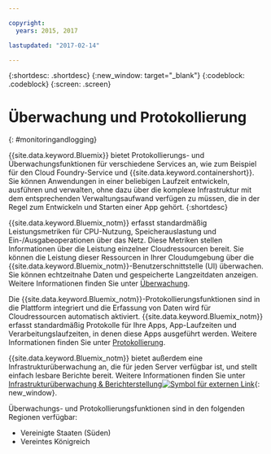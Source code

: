 ```yaml
---

copyright:
  years: 2015, 2017

lastupdated: "2017-02-14"

---
```



{:shortdesc: .shortdesc}
{:new_window: target="_blank"}
{:codeblock: .codeblock}
{:screen: .screen}

# Überwachung und Protokollierung
{: #monitoringandlogging}

{{site.data.keyword.Bluemix}} bietet Protokollierungs- und Überwachungsfunktionen für verschiedene Services an, wie zum Beispiel für den Cloud Foundry-Service und {{site.data.keyword.containershort}}. Sie können Anwendungen in einer beliebigen Laufzeit entwickeln, ausführen und verwalten, ohne dazu über die komplexe Infrastruktur mit dem entsprechenden Verwaltungsaufwand verfügen zu müssen, die in der Regel zum Entwickeln und Starten einer App gehört.
{:shortdesc}

{{site.data.keyword.Bluemix_notm}} erfasst standardmäßig Leistungsmetriken für CPU-Nutzung, Speicherauslastung und Ein-/Ausgabeoperationen über das Netz. Diese Metriken stellen Informationen über die Leistung einzelner Cloudressourcen bereit. Sie können die Leistung dieser Ressourcen in Ihrer Cloudumgebung über die {{site.data.keyword.Bluemix_notm}}-Benutzerschnittstelle (UI) überwachen. Sie können echtzeitnahe Daten und gespeicherte Langzeitdaten anzeigen. Weitere Informationen finden Sie unter [Überwachung](monitoring/monitoring_bmx_ov.html#monitoring_bmx_ov).

Die {{site.data.keyword.Bluemix_notm}}-Protokollierungsfunktionen sind in die Plattform integriert und die Erfassung von Daten wird für Cloudressourcen automatisch aktiviert. {{site.data.keyword.Bluemix_notm}} erfasst standardmäßig Protokolle für Ihre Apps, App-Laufzeiten und Verarbeitungslaufzeiten, in denen diese Apps ausgeführt werden. Weitere Informationen finden Sie unter [Protokollierung](logging/logging_bmx_ov.html#logging_bmx_ov).

{{site.data.keyword.Bluemix_notm}} bietet außerdem eine Infrastrukturüberwachung an, die für jeden Server verfügbar ist, und stellt einfach lesbare Berichte bereit. Weitere Informationen finden Sie unter [Infrastrukturüberwachung & Berichterstellung![Symbol für externen Link](../icons/launch-glyph.svg "Link für externen Link")](https://www.ibm.com/cloud-computing/bluemix/infrastructure-monitoring){: new_window}.

Überwachungs- und Protokollierungsfunktionen sind in den folgenden Regionen verfügbar:
* Vereinigte Staaten (Süden)
* Vereintes Königreich



